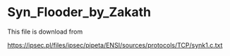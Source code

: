 # Syn_Flooder_by_Zakath

This file is download from

https://ipsec.pl/files/ipsec/pipeta/ENSI/sources/protocols/TCP/synk1.c.txt